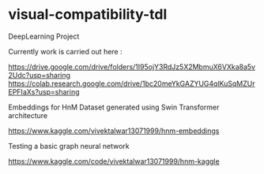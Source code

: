 # visual-compatibility-tdl
DeepLearning Project

Currently work is carried out here :

https://drive.google.com/drive/folders/1I95ojY3RdJz5X2MbmuX6VXka8a5v2Udc?usp=sharing
https://colab.research.google.com/drive/1bc20meYkGAZYUG4qlKuSqMZUrEPFIaXs?usp=sharing

Embeddings for HnM Dataset generated using Swin Transformer architecture

https://www.kaggle.com/vivektalwar13071999/hnm-embeddings

Testing a basic graph neural network

https://www.kaggle.com/code/vivektalwar13071999/hnm-kaggle

